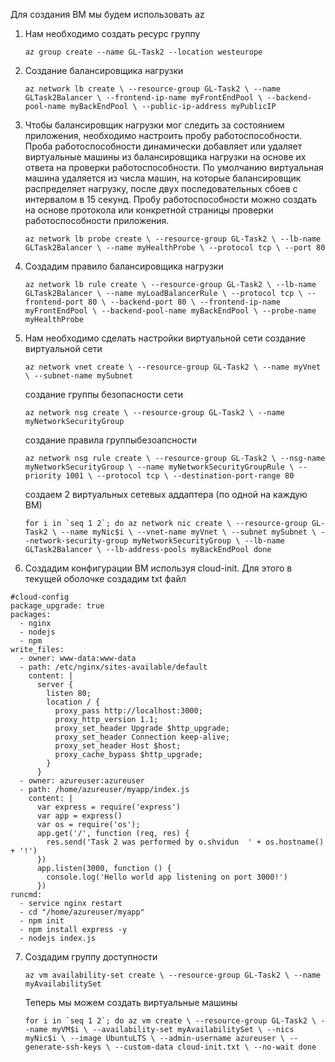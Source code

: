 Для создания ВМ мы будем использовать az
1. Нам необходимо создать ресурс группу

	`az group create --name GL-Task2 --location westeurope`
	
	
2. Создание балансировщика нагрузки
	
	`az network lb create \
		--resource-group GL-Task2 \
		--name GLTask2Balancer \
		--frontend-ip-name myFrontEndPool \
		--backend-pool-name myBackEndPool \
		--public-ip-address myPublicIP`
		
3. Чтобы балансировщик нагрузки мог следить за состоянием приложения, необходимо настроить пробу работоспособности. Проба работоспособности динамически добавляет или удаляет виртуальные машины из балансировщика нагрузки на основе их ответа на проверки работоспособности. По умолчанию виртуальная машина удаляется из числа машин, на которые балансировщик распределяет нагрузку, после двух последовательных сбоев с интервалом в 15 секунд. Пробу работоспособности можно создать на основе протокола или конкретной страницы проверки работоспособности приложения.
	
	`az network lb probe create \
		--resource-group GL-Task2 \
		--lb-name GLTask2Balancer \
		--name myHealthProbe \
		--protocol tcp \
		--port 80`
		
4. Создадим правило балансировщика нагрузки
	
	`az network lb rule create \
		--resource-group GL-Task2 \
		--lb-name GLTask2Balancer \
		--name myLoadBalancerRule \
		--protocol tcp \
		--frontend-port 80 \
		--backend-port 80 \
		--frontend-ip-name myFrontEndPool \
		--backend-pool-name myBackEndPool \
		--probe-name myHealthProbe`
		
5. Нам необходимо сделать настройки виртуальной сети
	создание виртуальной сети
	
	`az network vnet create \
		--resource-group GL-Task2 \
		--name myVnet \
		--subnet-name mySubnet`
		
	создание группы безопасности сети
	
	`az network nsg create \
		--resource-group GL-Task2 \
		--name myNetworkSecurityGroup`
	
	создание правила группыбезоапсности
	
	`az network nsg rule create \
		--resource-group GL-Task2 \
		--nsg-name myNetworkSecurityGroup \
		--name myNetworkSecurityGroupRule \
		--priority 1001 \
		--protocol tcp \
		--destination-port-range 80`
		
	создаем 2 виртуальных сетевых аддаптера (по одной на каждую ВМ)	
	
	````for i in `seq 1 2`; do
		az network nic create \
			--resource-group GL-Task2 \
			--name myNic$i \
			--vnet-name myVnet \
			--subnet mySubnet \
			--network-security-group myNetworkSecurityGroup \
			--lb-name GLTask2Balancer \
			--lb-address-pools myBackEndPool
	done````
	
6. Создадим конфигурации ВМ используя cloud-init. Для этого в текущей оболочке создадим txt файл
````
#cloud-config
package_upgrade: true
packages:
  - nginx
  - nodejs
  - npm
write_files:
  - owner: www-data:www-data
  - path: /etc/nginx/sites-available/default
    content: |
      server {
        listen 80;
        location / {
          proxy_pass http://localhost:3000;
          proxy_http_version 1.1;
          proxy_set_header Upgrade $http_upgrade;
          proxy_set_header Connection keep-alive;
          proxy_set_header Host $host;
          proxy_cache_bypass $http_upgrade;
        }
      }
  - owner: azureuser:azureuser
  - path: /home/azureuser/myapp/index.js
    content: |
      var express = require('express')
      var app = express()
      var os = require('os');
      app.get('/', function (req, res) {
        res.send('Task 2 was performed by o.shvidun  ' + os.hostname() + '!')
      })
      app.listen(3000, function () {
        console.log('Hello world app listening on port 3000!')
      })
runcmd:
  - service nginx restart
  - cd "/home/azureuser/myapp"
  - npm init
  - npm install express -y
  - nodejs index.js 
  ````
  
 7. Создадим группу доступности
 
	`az vm availability-set create \
		--resource-group GL-Task2 \
		--name myAvailabilitySet`
		
	Теперь мы можем создать виртуальные машины
	
	````for i in `seq 1 2`; do
		az vm create \
			--resource-group GL-Task2 \
			--name myVM$i \
			--availability-set myAvailabilitySet \
			--nics myNic$i \
			--image UbuntuLTS \
			--admin-username azureuser \
			--generate-ssh-keys \
			--custom-data cloud-init.txt \
			--no-wait
	done````
